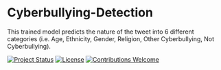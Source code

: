 # Cyberbullying-Detection
This trained model predicts the nature of the tweet into 6 different categories (i.e. Age, Ethnicity, Gender, Religion, Other Cyberbullying, Not Cyberbullying).

[![Project Status](https://img.shields.io/badge/Status-Active-success.svg)](https://github.com/your-username/cyberbullying-detection)
[![License](https://img.shields.io/badge/License-MIT-blue.svg)](https://github.com/your-username/cyberbullying-detection/blob/main/LICENSE)
[![Contributions Welcome](https://img.shields.io/badge/Contributions-Welcome-brightgreen.svg)](https://github.com/your-username/cyberbullying-detection/blob/main/CONTRIBUTING.md)
